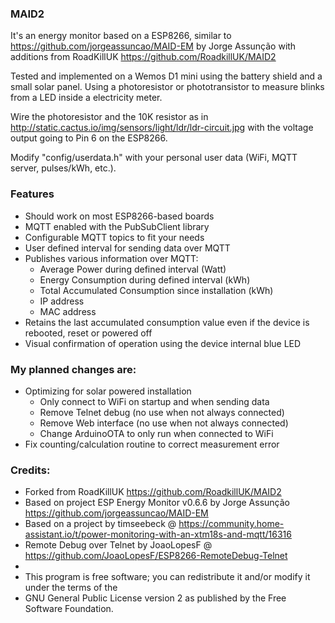 ### MAID2

It's an energy monitor based on a ESP8266, similar to https://github.com/jorgeassuncao/MAID-EM by Jorge Assunção with additions from RoadKillUK https://github.com/RoadkillUK/MAID2

Tested and implemented on a Wemos D1 mini using the battery shield and a small solar panel.
Using a photoresistor or phototransistor to measure blinks from a LED inside a electricity meter.

Wire the photoresistor and the 10K resistor as in
http://static.cactus.io/img/sensors/light/ldr/ldr-circuit.jpg
with the voltage output going to Pin 6 on the ESP8266.

Modify "config/userdata.h" with your personal user data (WiFi, MQTT server, pulses/kWh, etc.).

### Features
+ Should work on most ESP8266-based boards
+ MQTT enabled with the PubSubClient library
+ Configurable MQTT topics to fit your needs
+ User defined interval for sending data over MQTT
+ Publishes various information over MQTT:
  + Average Power during defined interval (Watt)
  + Energy Consumption during defined interval (kWh)
  + Total Accumulated Consumption since installation (kWh)
  + IP address
  + MAC address
+ Retains the last accumulated consumption value even if the device is rebooted, reset or powered off
+ Visual confirmation of operation using the device internal blue LED

### My planned changes are:
 * Optimizing for solar powered installation
   * Only connect to WiFi on startup and when sending data
   * Remove Telnet debug (no use when not always connected)
   * Remove Web interface (no use when not always connected)
   * Change ArduinoOTA to only run when connected to WiFi
 * Fix counting/calculation routine to correct measurement error

### Credits:
 * Forked from RoadKillUK https://github.com/RoadkillUK/MAID2 
 * Based on project ESP Energy Monitor v0.6.6 by Jorge Assunção https://github.com/jorgeassuncao/MAID-EM
 * Based on a project by timseebeck @ https://community.home-assistant.io/t/power-monitoring-with-an-xtm18s-and-mqtt/16316
 * Remote Debug over Telnet by JoaoLopesF @ https://github.com/JoaoLopesF/ESP8266-RemoteDebug-Telnet
 *
 * This program is free software; you can redistribute it and/or modify it under the terms of the
 * GNU General Public License version 2 as published by the Free Software Foundation.
